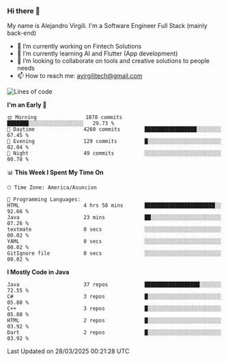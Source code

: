 ### Hi there 👋

My name is Alejandro Virgili. I'm a Software Engineer Full Stack (mainly back-end)


- 🔭 I’m currently working on Fintech Solutions
- 🌱 I’m currently learning AI and Flutter (App development)
- 👯 I’m looking to collaborate on tools and creative solutions to people needs
- 📫 How to reach me: avirgilitech@gmail.com
  
<!--START_SECTION:waka-->
![Lines of code](https://img.shields.io/badge/From%20Hello%20World%20I%27ve%20Written-709.3%20thousand%20lines%20of%20code-blue)

**I'm an Early 🐤** 

```text
🌞 Morning                1878 commits        ███████░░░░░░░░░░░░░░░░░░   29.73 % 
🌆 Daytime                4260 commits        █████████████████░░░░░░░░   67.45 % 
🌃 Evening                129 commits         █░░░░░░░░░░░░░░░░░░░░░░░░   02.04 % 
🌙 Night                  49 commits          ░░░░░░░░░░░░░░░░░░░░░░░░░   00.78 % 
```


📊 **This Week I Spent My Time On** 

```text
🕑︎ Time Zone: America/Asuncion

💬 Programming Languages: 
HTML                     4 hrs 58 mins       ███████████████████████░░   92.66 % 
Java                     23 mins             ██░░░░░░░░░░░░░░░░░░░░░░░   07.26 % 
textmate                 0 secs              ░░░░░░░░░░░░░░░░░░░░░░░░░   00.02 % 
YAML                     0 secs              ░░░░░░░░░░░░░░░░░░░░░░░░░   00.02 % 
GitIgnore file           0 secs              ░░░░░░░░░░░░░░░░░░░░░░░░░   00.02 % 
```

**I Mostly Code in Java** 

```text
Java                     37 repos            ██████████████████░░░░░░░   72.55 % 
C#                       3 repos             █░░░░░░░░░░░░░░░░░░░░░░░░   05.88 % 
C++                      3 repos             █░░░░░░░░░░░░░░░░░░░░░░░░   05.88 % 
HTML                     2 repos             █░░░░░░░░░░░░░░░░░░░░░░░░   03.92 % 
Dart                     2 repos             █░░░░░░░░░░░░░░░░░░░░░░░░   03.92 % 
```




 Last Updated on 28/03/2025 00:21:28 UTC
<!--END_SECTION:waka-->
